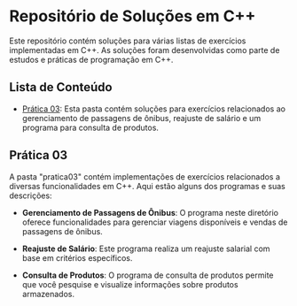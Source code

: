 # Repositório de Soluções em C++

Este repositório contém soluções para várias listas de exercícios implementadas em C++. As soluções foram desenvolvidas como parte de estudos e práticas de programação em C++.

## Lista de Conteúdo

- [Prática 03](/tree/main/pratica013/src): Esta pasta contém soluções para exercícios relacionados ao gerenciamento de passagens de ônibus, reajuste de salário e um programa para consulta de produtos.

## Prática 03

A pasta "pratica03" contém implementações de exercícios relacionados a diversas funcionalidades em C++. Aqui estão alguns dos programas e suas descrições:

- **Gerenciamento de Passagens de Ônibus**: O programa neste diretório oferece funcionalidades para gerenciar viagens disponíveis e vendas de passagens de ônibus. 

- **Reajuste de Salário**: Este programa realiza um reajuste salarial com base em critérios específicos. 

- **Consulta de Produtos**: O programa de consulta de produtos permite que você pesquise e visualize informações sobre produtos armazenados.

